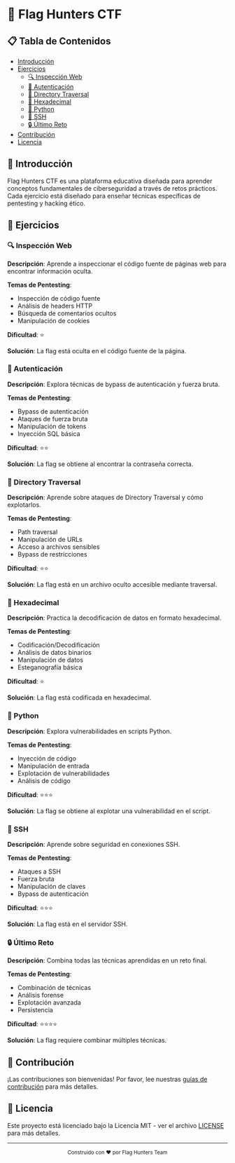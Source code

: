 # 🚩 Flag Hunters CTF


## 📋 Tabla de Contenidos
- [Introducción](#-introducción)
- [Ejercicios](#-ejercicios)
  - [🔍 Inspección Web](#-inspección-web)
  - [🔐 Autenticación](#-autenticación)
  - [📁 Directory Traversal](#-directory-traversal)
  - [🔢 Hexadecimal](#-hexadecimal)
  - [🐍 Python](#-python)
  - [🔑 SSH](#-ssh)
  - [🔒 Último Reto](#-último-reto)
- [Contribución](#-contribución)
- [Licencia](#-licencia)

## 🌟 Introducción

Flag Hunters CTF es una plataforma educativa diseñada para aprender conceptos fundamentales de ciberseguridad a través de retos prácticos. Cada ejercicio está diseñado para enseñar técnicas específicas de pentesting y hacking ético.

## 🎯 Ejercicios

### 🔍 Inspección Web

**Descripción**: Aprende a inspeccionar el código fuente de páginas web para encontrar información oculta.

**Temas de Pentesting**:
- Inspección de código fuente
- Análisis de headers HTTP
- Búsqueda de comentarios ocultos
- Manipulación de cookies

**Dificultad**: ⭐

**Solución**: La flag está oculta en el código fuente de la página.

### 🔐 Autenticación

**Descripción**: Explora técnicas de bypass de autenticación y fuerza bruta.

**Temas de Pentesting**:
- Bypass de autenticación
- Ataques de fuerza bruta
- Manipulación de tokens
- Inyección SQL básica

**Dificultad**: ⭐⭐

**Solución**: La flag se obtiene al encontrar la contraseña correcta.

### 📁 Directory Traversal

**Descripción**: Aprende sobre ataques de Directory Traversal y cómo explotarlos.

**Temas de Pentesting**:
- Path traversal
- Manipulación de URLs
- Acceso a archivos sensibles
- Bypass de restricciones

**Dificultad**: ⭐⭐

**Solución**: La flag está en un archivo oculto accesible mediante traversal.

### 🔢 Hexadecimal

**Descripción**: Practica la decodificación de datos en formato hexadecimal.

**Temas de Pentesting**:
- Codificación/Decodificación
- Análisis de datos binarios
- Manipulación de datos
- Esteganografía básica

**Dificultad**: ⭐

**Solución**: La flag está codificada en hexadecimal.

### 🐍 Python

**Descripción**: Explora vulnerabilidades en scripts Python.

**Temas de Pentesting**:
- Inyección de código
- Manipulación de entrada
- Explotación de vulnerabilidades
- Análisis de código

**Dificultad**: ⭐⭐⭐

**Solución**: La flag se obtiene al explotar una vulnerabilidad en el script.

### 🔑 SSH

**Descripción**: Aprende sobre seguridad en conexiones SSH.

**Temas de Pentesting**:
- Ataques a SSH
- Fuerza bruta
- Manipulación de claves
- Bypass de autenticación

**Dificultad**: ⭐⭐⭐

**Solución**: La flag está en el servidor SSH.

### 🔒 Último Reto

**Descripción**: Combina todas las técnicas aprendidas en un reto final.

**Temas de Pentesting**:
- Combinación de técnicas
- Análisis forense
- Explotación avanzada
- Persistencia

**Dificultad**: ⭐⭐⭐⭐

**Solución**: La flag requiere combinar múltiples técnicas.

## 🤝 Contribución

¡Las contribuciones son bienvenidas! Por favor, lee nuestras [guías de contribución](CONTRIBUTING.md) para más detalles.

## 📄 Licencia

Este proyecto está licenciado bajo la Licencia MIT - ver el archivo [LICENSE](LICENSE) para más detalles.

---

<div align="center">
  <sub>Construido con ❤️ por Flag Hunters Team</sub>
</div>
